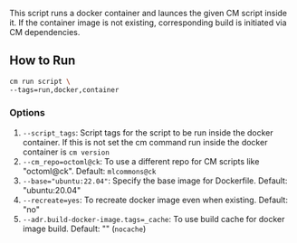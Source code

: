 This script runs a docker container and launces the given CM script inside it. 
If the container image is not existing, corresponding build is initiated via CM dependencies.

## How to Run
```bash
cm run script \
--tags=run,docker,container
```
### Options
1. `--script_tags`: Script tags for the script to be run inside the docker container. 
    If this is not set the cm command run inside the docker container is `cm version`
2. `--cm_repo=octoml@ck`: To use a different repo for CM scripts like "octoml@ck". Default: `mlcommons@ck`
3. `--base="ubuntu:22.04"`: Specify the base image for Dockerfile. Default: "ubuntu:20.04" 
4. `--recreate=yes`: To recreate docker image even when existing. Default: "no"
5. `--adr.build-docker-image.tags=_cache`: To use build cache for docker image build. Default: "" (`nocache`)
